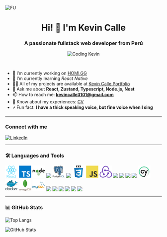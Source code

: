 ![FU](https://github.com/user-attachments/assets/0ce53611-d00c-41f5-af0d-560b2a1816a6)

<h1 align="center">Hi! 👋 I'm Kevin Calle</h1>
<h3 align="center">A passionate fullstack web developer from Perú</h3>

<p align="center">
  <img src="https://res.cloudinary.com/db7abalur/image/upload/v1697049390/Agilix/codingVintage_kbymcx.gif" width="300" alt="Coding Kevin" />
</p>

<p>&nbsp;</p>

- 🔭 I’m currently working on [HOMI.GG](https://github.com/flexworkFullteam/client)  
- 🌱 I’m currently learning *React Native*  
- 👨‍💻 All of my projects are available at [Kevin Calle Portfolio](https://www.kevincalleportfolio.site)  
- 💬 Ask me about **React, Zustand, Typescript, Node.js, Nest**  
- 📫 How to reach me: **kevincalle3101@gmail.com**  
- 📄 Know about my experiences: [CV](https://drive.google.com/file/d/1v7hIwMkQs45hOnkYRHLQj103Vw73TDWY/view?usp=sharing)  
- ⚡ Fun fact: **I have a thick speaking voice, but fine voice when I sing**

---

### Connect with me

<p>
  <a href="https://www.linkedin.com/in/kevin-calle-mendoza-53935b273" target="_blank">
    <img src="https://raw.githubusercontent.com/rahuldkjain/github-profile-readme-generator/master/src/images/icons/Social/linked-in-alt.svg" alt="LinkedIn" width="30" />
  </a>
</p>

---

### 🛠️ Languages and Tools

<p align="left">
  <a href="https://react.dev/" target="_blank"><img src="https://raw.githubusercontent.com/devicons/devicon/master/icons/react/react-original-wordmark.svg" width="40" /></a>
  <a href="https://www.typescriptlang.org/" target="_blank"><img src="https://raw.githubusercontent.com/devicons/devicon/master/icons/typescript/typescript-original.svg" width="40" /></a>
  <a href="https://nodejs.org/" target="_blank"><img src="https://raw.githubusercontent.com/devicons/devicon/master/icons/nodejs/nodejs-original-wordmark.svg" width="40" /></a>
  <a href="https://nextjs.org/" target="_blank"><img src="https://www.vectorlogo.zone/logos/nextjs/nextjs-ar21~bgwhite.svg" width="80" /></a>
  <a href="https://www.postgresql.org/" target="_blank"><img src="https://raw.githubusercontent.com/devicons/devicon/master/icons/postgresql/postgresql-original-wordmark.svg" width="40" /></a>
  <a href="https://tailwindcss.com/" target="_blank"><img src="https://www.vectorlogo.zone/logos/tailwindcss/tailwindcss-icon.svg" width="40" /></a>
  <a href="https://developer.mozilla.org/en-US/docs/Web/CSS" target="_blank"><img src="https://raw.githubusercontent.com/devicons/devicon/master/icons/css3/css3-original-wordmark.svg" width="40" /></a>
  <a href="https://developer.mozilla.org/en-US/docs/Web/JavaScript" target="_blank"><img src="https://raw.githubusercontent.com/devicons/devicon/master/icons/javascript/javascript-original.svg" width="40" /></a>
  <a href="https://redux.js.org/" target="_blank"><img src="https://raw.githubusercontent.com/devicons/devicon/master/icons/redux/redux-original.svg" width="40" /></a>
  <a href="https://www.figma.com/" target="_blank"><img src="https://www.vectorlogo.zone/logos/figma/figma-icon.svg" width="40" /></a>
  <a href="https://expressjs.com/" target="_blank"><img src="https://www.vectorlogo.zone/logos/expressjs/expressjs-ar21~bgwhite.svg" width="80" /></a>
  <a href="https://git-scm.com/" target="_blank"><img src="https://www.vectorlogo.zone/logos/git-scm/git-scm-icon.svg" width="40" /></a>
  <a href="https://www.postman.com/" target="_blank"><img src="https://www.vectorlogo.zone/logos/getpostman/getpostman-icon.svg" width="40" /></a>
  <a href="https://www.cypress.io/" target="_blank"><img src="https://github.com/vscode-icons/vscode-icons/blob/master/icons/file_type_light_cypress.svg" width="40" /></a>
  <a href="https://www.docker.com/" target="_blank"><img src="https://raw.githubusercontent.com/devicons/devicon/master/icons/docker/docker-original-wordmark.svg" width="40" /></a>
  <a href="https://www.mongodb.com/" target="_blank"><img src="https://raw.githubusercontent.com/devicons/devicon/master/icons/mongodb/mongodb-original-wordmark.svg" width="40" /></a>
  <a href="https://www.mysql.com/" target="_blank"><img src="https://raw.githubusercontent.com/devicons/devicon/master/icons/mysql/mysql-original-wordmark.svg" width="40" /></a>
  <a href="https://nestjs.com/" target="_blank"><img src="https://www.vectorlogo.zone/logos/nestjs/nestjs-icon.svg" width="40" /></a>
  <a href="https://reactnative.dev/" target="_blank"><img src="https://github.com/user-attachments/assets/9a19887b-c348-465f-97ec-79892c076f05" width="70" /></a>
  <a href="https://www.notion.so/" target="_blank"><img src="https://github.com/NX211/homer-icons/blob/master/svg/notion.svg" width="40" /></a>
  <a href="https://vercel.com/" target="_blank"><img src="https://www.vectorlogo.zone/logos/vercel/vercel-ar21~bgwhite.svg" width="80" /></a>
  <a href="https://typeorm.io/" target="_blank"><img src="https://github.com/pheralb/svgl/blob/main/static/library/typeorm.svg" width="40" /></a>
  <a href="https://expo.dev/" target="_blank"><img src="https://github.com/detain/svg-logos/blob/master/svg/e/expo-1.svg" width="40" /></a>
</p>

---

### 📊 GitHub Stats

<p align="left">
  <img src="https://github-readme-stats.vercel.app/api/top-langs?username=kevincalle3101&show_icons=true&locale=en&layout=compact&theme=react" alt="Top Langs" />
</p>

<p align="left">
  <img src="https://github-readme-stats.vercel.app/api?username=kevincalle3101&show_icons=true&locale=en&theme=react" alt="GitHub Stats" />
</p>
